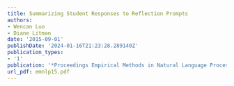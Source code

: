 ```yaml
---
title: Summarizing Student Responses to Reflection Prompts
authors:
- Wencan Luo
- Diane Litman
date: '2015-09-01'
publishDate: '2024-01-16T21:23:28.289140Z'
publication_types:
- '1'
publication: '*Proceedings Empirical Methods in Natural Language Processing (EMNLP)*'
url_pdf: emnlp15.pdf
---
```

